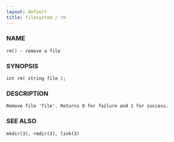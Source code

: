 ```yaml
---
layout: default
title: filesystem / rm
---
```


### NAME

    rm() - remove a file


### SYNOPSIS

    int rm( string file );


### DESCRIPTION

    Remove file 'file'. Returns 0 for failure and 1 for success.


### SEE ALSO

    mkdir(3), rmdir(3), link(3)
